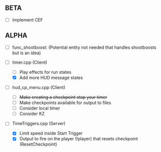 ## BETA
- [ ] Implement CEF

## ALPHA
- [ ] func_shootboost: (Potential entity not needed that handles shootboosts but is an idea)

- [ ] timer.cpp (Client) 
    -  [ ] Play effects for run states
    -  [x] Add more HUD message states
    
- [ ] hud_cp_menu.cpp (Client) 
    -  [ ] ~~Make creating a checkpoint stop your timer~~
    -  [ ] Make checkpoints available for output to files
    -  [ ] Consider local timer
    -  [ ] Consider KZ

- [ ] TimeTriggers.cpp (Server)
    -  [x] Limit speed inside Start Trigger
    -  [x] Output to fire on the player (!player) that resets checkpoint (ResetCheckpoint)
